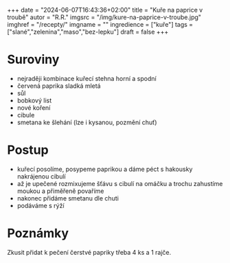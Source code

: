 
+++
date = "2024-06-07T16:43:36+02:00"
title = "Kuře na paprice v troubě"
autor = "R.R."
imgsrc = "/img/kure-na-paprice-v-troube.jpg"
imghref = "/recepty/"
imgname = ""
ingredience = ["kuře"]
tags = ["slané","zelenina","maso","bez-lepku"]
draft = false
+++


# Suroviny
- nejraději kombinace kuřecí stehna horní a spodní 
- červená paprika sladká mletá  
- sůl
- bobkový list
- nové koření
- cibule
- smetana ke šlehání (lze i kysanou, pozmění chuť)

# Postup
 - kuřecí posolíme, posypeme paprikou a dáme péct s hakousky nakrájenou cibulí
 - až je upečené rozmixujeme šťávu s cibulí na omáčku a trochu zahustíme moukou a přiměřeně povaříme
 - nakonec přidáme smetanu dle chuti
 - podáváme s rýží

# Poznámky
Zkusit přidat k pečení čerstvé papriky třeba 4 ks a 1 rajče.

<!-- --> 